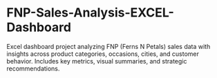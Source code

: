 # FNP-Sales-Analysis-EXCEL-Dashboard
Excel dashboard project analyzing FNP (Ferns N Petals) sales data with insights across product categories, occasions, cities, and customer behavior. Includes key metrics, visual summaries, and strategic recommendations.
